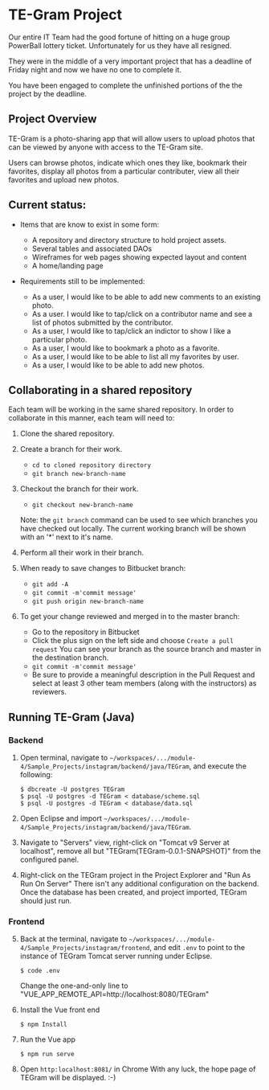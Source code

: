 # TE-Gram Project

Our entire IT Team had the good fortune of hitting on a huge group PowerBall lottery ticket.  Unfortunately for us they have all resigned.

They were in the middle of a very important project that has a deadline of Friday night and now we have no one to complete it.

You have been engaged to complete the unfinished portions of the the project by the deadline.

## Project Overview

TE-Gram is a photo-sharing app that will allow users to upload photos that can be viewed by anyone with access to the TE-Gram site.

Users can browse photos, indicate which ones they like, bookmark their favorites, display all photos from a particular contributer, view all their favorites and upload new photos.

## Current status:

* Items that are know to exist in some form:
  * A repository and directory structure to hold project assets.
  * Several tables and associated DAOs  
  * Wireframes for web pages showing expected layout and content
  *  A home/landing page
  
* Requirements still to be implemented:
  *  As a user, I would like to be able to add new comments to an existing photo.
  *  As a user. I would like to tap/click on a contributor name and see a list of photos submitted by the contributor.
  *  As a user, I would like to tap/click an indictor to show I like a particular photo.
  *  As a user, I would like to bookmark a photo as a favorite.
  *  As a user, I would like to be able to list all my favorites by user.
  *  As a user, I would like to be able to add new photos.

## Collaborating in a shared repository

Each team will be working in the same shared repository.  In order to collaborate in this manner, each team will need to:

1. Clone the shared repository.
2. Create a branch for their work.
   - ```cd to cloned repository directory```
   - ```git branch new-branch-name```  
3. Checkout the branch for their work.
   - ```git checkout new-branch-name```
   
   Note: the ```git branch``` command can be used to see which branches you have checked out locally.  The current working branch will be shown with an '*' next to it's name.
4. Perform all their work in their branch.
5. When ready to save changes to Bitbucket branch:
   - ```git add -A```
   - ```git commit -m'commit message'```
   - ```git push origin new-branch-name```
         
6. To get your change reviewed and merged in to the master branch:
   - Go to the repository in Bitbucket
   - Click the plus sign on the left side and choose ```Create a pull request```   You can see your branch as the source branch and master in the destination branch. 
   - ```git commit -m'commit message'```
   - Be sure to provide a meaningful description in the Pull Request and select at least 3 other team members (along with the instructors) as reviewers.


## Running TE-Gram (Java)

### Backend

1. Open terminal, navigate to `~/workspaces/.../module-4/Sample_Projects/instagram/backend/java/TEGram`, and execute the following:

   ```
   $ dbcreate -U postgres TEGram
   $ psql -U postgres -d TEGram < database/scheme.sql
   $ psql -U postgres -d TEGram < database/data.sql
   ```

2. Open Eclipse and import `~/workspaces/.../module-4/Sample_Projects/instagram/backend/java/TEGram`.

3. Navigate to "Servers" view, right-click on "Tomcat v9 Server at localhost", remove all but "TEGram(TEGram-0.0.1-SNAPSHOT)" from the configured panel.

4. Right-click on the TEGram project in the Project Explorer and "Run As Run On Server"
   There isn't any additional configuration on the backend. Once the database has been created, and project imported, TEGram should just run.

### Frontend

5. Back at the terminal, navigate to `~/workspaces/.../module-4/Sample_Projects/instagram/frontend`, and edit `.env` to point to the instance of TEGram Tomcat server running under Eclipse.
   
   ```
   $ code .env
   ```

   Change the one-and-only line to "VUE_APP_REMOTE_API=http://localhost:8080/TEGram"

6. Install the Vue front end
   
   ```
   $ npm Install
   ```

7. Run the Vue app
   
   ```
   $ npm run serve
   ```

8. Open `http:localhost:8081/` in Chrome
   With any luck, the hope page of TEGram will be displayed. :-)


   
